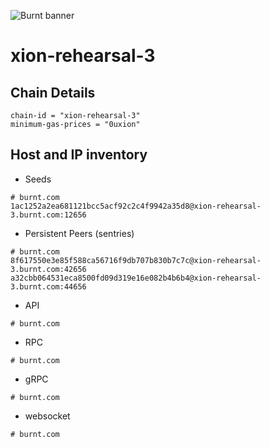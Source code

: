 ![Burnt banner](https://files.xion-testnet-1.burnt.com/banner.jpg)

# xion-rehearsal-3

## Chain Details

```
chain-id = "xion-rehearsal-3"
minimum-gas-prices = "0uxion"
```
    
## Host and IP inventory

- Seeds
```
# burnt.com
1ac1252a2ea681121bcc5acf92c2c4f9942a35d8@xion-rehearsal-3.burnt.com:12656
```

- Persistent Peers (sentries)
```
# burnt.com
8f617550e3e85f588ca56716f9db707b830b7c7c@xion-rehearsal-3.burnt.com:42656
a32cbb064531eca8500fd09d319e16e082b4b6b4@xion-rehearsal-3.burnt.com:44656
```

- API
```
# burnt.com
```

- RPC
```
# burnt.com
```

- gRPC
```
# burnt.com
```

- websocket
```
# burnt.com
```
